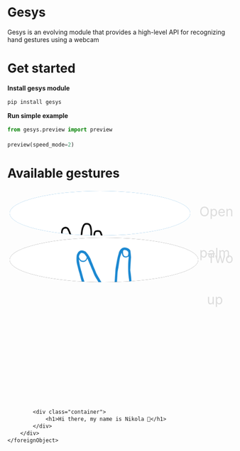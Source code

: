 # Gesys
Gesys is an evolving module that provides a high-level API for recognizing hand gestures using a webcam

# Get started
**Install gesys module**
```python
pip install gesys
```
**Run simple example**
```python
from gesys.preview import preview

preview(speed_mode=2)
```

# Available gestures
<div>
    <style>
        .diver{
            background-color: 'black';
        }
    </style>
    <div class='diver' style='width: 100%; height: 200px; display: flex; flex-direction: column; padding:5px; gap: 5px'>
        <div style='display:flex; height:100px; gap: 20px'>
            <div style='background-color:#007acc; height: 100%; border-radius: 50%; overflow:hidden'>
                <img src="./content/stop_svg.svg">
            </div>
            <div style='color: #dddddd; font-size: 30px; height:92.5px; line-height:92.5px'>Open palm</div>
        </div>
        <div style='display:flex; height:100px; gap: 20px'>
            <div style='background-color:#1e1e1e; height: 100px; border-radius: 50%; overflow:hidden'>
                <img src="./content/two_up_svg.svg">
            </div>
            <div style='color: #dddddd; font-size: 30px; height:92.5px; line-height:92.5px'>Two up</div>
        </div>
    </div>
</div>


<svg fill="none" viewBox="0 0 600 300" width="600" height="300" xmlns="http://www.w3.org/2000/svg"> <width="100%" height="100%">
        <div xmlns="http://www.w3.org/1999/xhtml">
            <style>
                .container {
                display: flex;
                width: 100%;
                height: 300px;
                background-color: black;
                color: white;
                }
            </style>

            <div class="container">
                <h1>Hi there, my name is Nikola 👋</h1>
            </div>
        </div>
    </foreignObject>
</svg>
